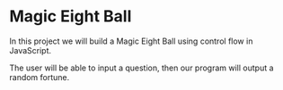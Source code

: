# Magic Eight Ball
In this project we will build a Magic Eight Ball using control flow in JavaScript.

The user will be able to input a question, then our program will output a random fortune.